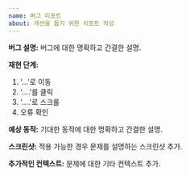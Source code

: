 ```yaml
---
name: 버그 리포트
about: 개선을 돕기 위한 리포트 작성
---
```


**버그 설명:**
버그에 대한 명확하고 간결한 설명.

**재현 단계:**
1. '...'로 이동
2. '....'를 클릭
3. '....'로 스크롤
4. 오류 확인

**예상 동작:**
기대한 동작에 대한 명확하고 간결한 설명.

**스크린샷:**
적용 가능한 경우 문제를 설명하는 스크린샷 추가.

**추가적인 컨텍스트:**
문제에 대한 기타 컨텍스트 추가.
